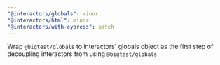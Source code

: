 ```yaml
---
"@interactors/globals": minor
"@interactors/html": minor
"@interactors/with-cypress": patch
---
```


Wrap `@bigtest/globals` to interactors' globals object as the first step of decoupling interactors from using `@bigtest/globals`
